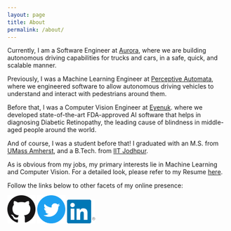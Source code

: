 ```yaml
---
layout: page
title: About
permalink: /about/
---
```


Currently, I am a Software Engineer at <a href="https://aurora.tech>" target="_blank">Aurora</a>, where we are building autonomous driving capabilities for trucks and cars, in a safe, quick, and scalable manner.

Previously, I was a Machine Learning Engineer at <a href="https://www.perceptiveautomata.com/" target="_blank">Perceptive Automata</a>, where we engineered software to allow autonomous driving vehicles to understand and interact with pedestrians around them.

Before that, I was a Computer Vision Engineer at <a href="https://www.eyenuk.com/" target="_blank">Eyenuk</a>. where we developed state-of-the-art FDA-approved AI software that helps in diagnosing Diabetic Retinopathy, the leading cause of blindness in middle-aged people around the world.

And of course, I was a student before that! I graduated with an M.S. from <a href="https://www.cics.umass.edu/" target="_blank">UMass Amherst</a>, and a B.Tech. from <a href="https://cse.iitj.ac.in/" target="_blank">IIT Jodhpur</a>.

As is obvious from my jobs, my primary interests lie in Machine Learning and Computer Vision. For a detailed look, please refer to my Resume <a href="https://www.dropbox.com/s/n6778yfjp6zbiky/Nishit_Parekh_Resume.pdf" target="_blank">here</a>.

Follow the links below to other facets of my online presence:

<a href="https://www.github.com/parekhnish"><img src="../Images/Logos/github.png" alt="My GitHub Repositories" width="64"/></a>
<a href="https://www.twitter.com/parekhnish"><img src="../Images/Logos/twitter.png" alt="My Twitter Profile" width="64"/></a>
<a href="https://www.linkedin.com/in/nishit-parekh"><img src="../Images/Logos/linkedin.png" alt="My LinkedIn Profile" width="64"/></a>
